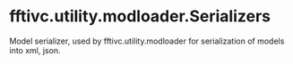 # fftivc.utility.modloader.Serializers

Model serializer, used by fftivc.utility.modloader for serialization of models into xml, json.